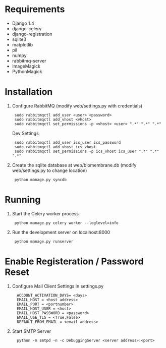Requirements
============

* Django 1.4
* django-celery
* django-registration
* sqlite3
* matplotlib
* pil
* numpy
* rabbitmq-server 
* ImageMagick
* PythonMagick

Installation
============

1. Configure RabbitMQ (modify web/settings.py with credentials)

        sudo rabbitmqctl add_user <user> <password>
        sudo rabbitmqctl add_vhost <vhost>
        sudo rabbitmqctl set_permissions -p <vhost> <user> ".*" ".*" ".*"
        
   Dev Settings

        sudo rabbitmqctl add_user ics_user ics_password
        sudo rabbitmqctl add_vhost ics_vhost
        sudo rabbitmqctl set_permissions -p ics_vhost ics_user ".*" ".*" ".*"


2. Create the sqlite database at web/biomembrane.db (modify web/settings.py to change location)

        python manage.py syncdb

Running
=======

1. Start the Celery worker process

        python manage.py celery worker --loglevel=info

2. Run the development server on localhost:8000

        python manage.py runserver
        
        
Enable Registeration / Password Reset
=====================================

1. Configure Mail Client Settings 
   In settings.py

         ACCOUNT_ACTIVATION_DAYS= <days>
         EMAIL_HOST = <host address>
         EMAIL_PORT = <portnumber>
         EMAIL_HOST_USER = <host>
         EMAIL_HOST_PASSWORD = <password>
         EMAIL_USE_TLS = <True,False>
         DEFAULT_FROM_EMAIL = <email address>
         
2. Start SMTP Server

         python -m smtpd -n -c DebuggingServer <server address>:<port>
